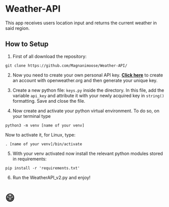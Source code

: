 # Weather-API
This app receives users location input and returns the current weather in said region. 
## How to Setup
1. First of all download the repository: 
```
git clone https://github.com/Magnanimoose/Weather-API/
```
2. Now you need to create your own personal API key. [**Click here**](https://home.openweathermap.org/users/sign_in) to create an account with openweather.org 
and then generate your unique key.

3. Create a new python file: ```keys.py``` inside the directory.
In this file, add the variable ```api_key``` and attribute it with your newly acquired key in ```string()``` formatting. Save and close the file.

4. Now create and activate your python virtual environment. To do so, on your terminal type 
```
python3 -m venv [name of your venv] 
```
Now to activate it, for Linux, type:
```
. [name of your venv]/bin/activate
```

5. With your venv activated now install the relevant python modules stored in requirements:
```
pip install -r 'requirements.txt'
```
6. Run the WeatherAPI_v2.py and enjoy! 

# :smile:

